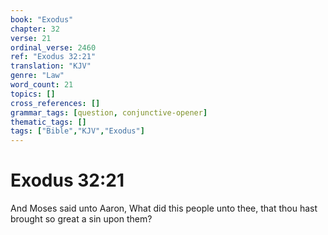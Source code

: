 ```yaml
---
book: "Exodus"
chapter: 32
verse: 21
ordinal_verse: 2460
ref: "Exodus 32:21"
translation: "KJV"
genre: "Law"
word_count: 21
topics: []
cross_references: []
grammar_tags: [question, conjunctive-opener]
thematic_tags: []
tags: ["Bible","KJV","Exodus"]
---
```


# Exodus 32:21

And Moses said unto Aaron, What did this people unto thee, that thou hast brought so great a sin upon them?
